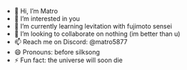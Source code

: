 - 👋 Hi, I’m Matro
- 👀 I’m interested in you
- 🌱 I’m currently learning levitation with fujimoto sensei
- 💞️ I’m looking to collaborate on nothing (im better than u)
- 📫 Reach me on Discord: @matro5877
- 😄 Pronouns: before silksong
- ⚡ Fun fact: the universe will soon die

